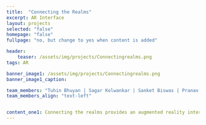 ```yaml
---
title:  "Connecting the Realms"
excerpt: AR Interface
layout: projects
selected: "false"
homepage: "false"
fullpage: "no, but change to yes when content is added"

header:
    teaser: /assets/img/projects/Connectingrealms.png
tags: AR

banner_image1: /assets/img/projects/Connectingrealms.png
banner_image1_caption:

team_members: "Tuhin Bhuyan | Sagar Kolwankar | Sanket Biswas | Pranav Kumar "
team_members_align: "text-left"


content_one1: Connecting the realms provides an augmented reality interface to alter properties and behaviors of physical objects. It uses Fluid Interface's Reality Editor to give the user easy control over daily objects. The user points his phone to the object and an interface pops up giving the information and control layouts along with the services related to the object. In addition to that, it also allows us to establish relationships between digital objects for accomplishing a common task.
---
```


